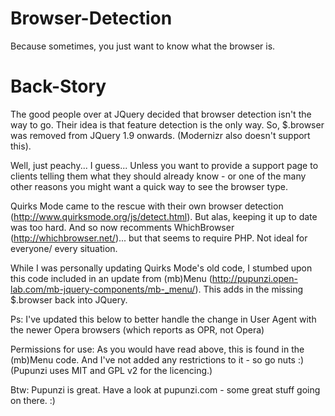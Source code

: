 Browser-Detection
=================

Because sometimes, you just want to know what the browser is.

Back-Story
=================

The good people over at JQuery decided that browser detection isn't the way to go. Their idea is that feature detection is the only way. So, $.browser was removed from JQuery 1.9 onwards. (Modernizr also doesn't support this).

Well, just peachy... I guess... Unless you want to provide a support page to clients telling them what they should already know - or one of the many other reasons you might want a quick way to see the browser type.

Quirks Mode came to the rescue with their own browser detection (http://www.quirksmode.org/js/detect.html). But alas, keeping it up to date was too hard. And so now recomments WhichBrowser (http://whichbrowser.net/)... but that seems to require PHP. Not ideal for everyone/ every situation.

While I was personally updating Quirks Mode's old code, I stumbed upon this code included in an update from (mb)Menu (http://pupunzi.open-lab.com/mb-jquery-components/mb-_menu/). This adds in the missing $.browser back into JQuery.

Ps: I've updated this below to better handle the change in User Agent with the newer Opera browsers (which reports as OPR, not Opera)

Permissions for use: As you would have read above, this is found in the (mb)Menu code. And I've not added any restrictions to it - so go nuts :)  (Pupunzi uses MIT and GPL v2 for the licencing.)

Btw: Pupunzi is great. Have a look at pupunzi.com - some great stuff going on there. :)
